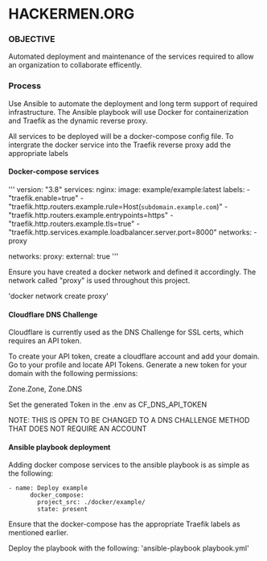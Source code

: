 # HACKERMEN.ORG

### OBJECTIVE
Automated deployment and maintenance of the services required to allow an organization to collaborate efficently.


### Process

Use Ansible to automate the deployment and long term support of required infrastructure. The Ansible playbook will use Docker for containerization and Traefik as the dynamic reverse proxy.

All services to be deployed will be a docker-compose config file. To intergrate the docker service into the Traefik reverse proxy add the appropriate labels


#### Docker-compose services
'''
version: "3.8"
services:
  nginx:
    image: example/example:latest
    labels:
      - "traefik.enable=true"
      - "traefik.http.routers.example.rule=Host(`subdomain.example.com`)"
      - "traefik.http.routers.example.entrypoints=https"
      - "traefik.http.routers.example.tls=true"
      - "traefik.http.services.example.loadbalancer.server.port=8000"
    networks:
      - proxy

networks:
  proxy:
    external: true
'''

Ensure you have created a docker network and defined it accordingly. The network called "proxy" is used throughout this project.

'docker network create proxy'

#### Cloudflare DNS Challenge
Cloudflare is currently used as the DNS Challenge for SSL certs, which requires an API token.

To create your API token, create a cloudflare account and add your domain. Go to your profile and locate API Tokens. Generate a new token for your domain with the following permissions:

Zone.Zone, Zone.DNS

Set the generated Token in the .env as CF_DNS_API_TOKEN

NOTE: THIS IS OPEN TO BE CHANGED TO A DNS CHALLENGE METHOD THAT DOES NOT REQUIRE AN ACCOUNT

#### Ansible playbook deployment

Adding docker compose services to the ansible playbook is as simple as the following:

```
- name: Deploy example
      docker_compose:
        project_src: ./docker/example/
        state: present
```

Ensure that the docker-compose has the appropriate Traefik labels as mentioned earlier.

Deploy the playbook with the following:
'ansible-playbook playbook.yml'



